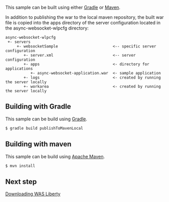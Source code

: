 This sample can be built using either [Gradle](#building-with-gradle) or [Maven](#building-with-maven).

In addition to publishing the war to the local maven repository, the built war file is copied into the apps directory of the server configuration located in the async-websocket-wlpcfg directory:

```text
async-websocket-wlpcfg
 +- servers
     +- websocketSample                        <-- specific server configuration
        +- server.xml                          <-- server configuration
        +- apps                                <- directory for applications
           +- async-websocket-application.war  <- sample application
        +- logs                                <- created by running the server locally
        +- workarea                            <- created by running the server locally
```

## Building with Gradle

This sample can be build using [Gradle](http://gradle.org/).

```bash
$ gradle build publishToMavenLocal
```

## Building with maven

This sample can be build using [Apache Maven](http://maven.apache.org/).

```bash
$ mvn install
```

## Next step

[Downloading WAS Liberty](/docs/Downloading-WAS-Liberty.md)